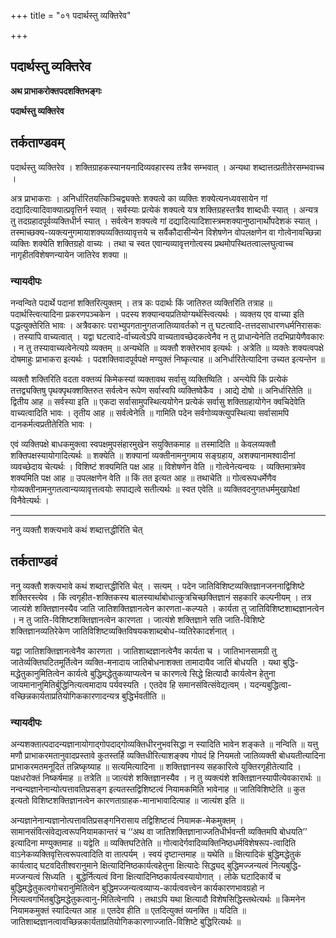 +++
title = "०१ पदार्थस्तु व्यक्तिरेव"

+++


## पदार्थस्तु व्यक्तिरेव

**अथ प्राभाकरोक्तपदशक्तिभङ्गः**

**पदार्थस्तु व्यक्तिरेव**

## **तर्कताण्डवम्**

पदार्थस्तु व्यक्तिरेव । शक्तिग्राहकस्यानयनादिव्यवहारस्य तत्रैव सम्भवात् । अन्यथा शब्दात्तत्प्रतीतेरसम्भवाच्च ।

अत्र प्राभाकराः । अनिर्धारितयत्किञ्चिद्व्यक्तेः शक्यत्वे का व्यक्तिः शक्येत्यनध्यवसायेन गां दद्यादित्यादिवाक्यात्प्रवृत्तिर्न स्यात् । सर्वस्याः प्रत्येकं शक्यत्वे यत्र शक्तिग्रहस्तत्रैव शाब्दधीः स्यात् । अन्यत्र तु तदग्रहादपूर्वव्यक्तिधीर्न स्यात् । सर्वत्वेन शक्यत्वे गां दद्यादित्यादिशास्त्रमशक्यानुष्ठानार्थोपदेशकं स्यात् । तस्माच्छक्य-व्यक्त्यनुगमायाशक्यव्यक्तिव्यावृत्तये च सर्वैकौदासीन्येन विशेषणेन वोपलक्षणेन वा गोत्वेनावच्छिन्ना व्यक्तिः शक्येति शक्तिग्रहो वाच्यः । तथा च स्वत एवान्यव्यावृत्तगोत्वस्य प्रथमोपस्थितत्वाल्लघुत्वाच्च नागृहीतविशेषणन्यायेन जातिरेव शक्या ॥

### **न्यायदीपः**

नन्वन्विते पदार्थे पदानां शक्तिरित्युक्तम् । तत्र कः पदार्थः किं जातिरुत व्यक्तिरिति तत्राह ॥ पदार्थस्त्वित्यादिना प्रकरणपञ्चकेन । पदस्य शक्यान्वयप्रतियोग्यर्थस्त्वित्यर्थः । व्यक्तय एव वाच्या इति पद्धत्युक्तेरिति भावः । अत्रैवकारः पराभ्युपगतानुगतजातिव्यावर्तको न तु घटत्वादि-तत्तदसाधारणधर्मनिरासकः । तस्यापि वाच्यत्वात् । यद्वा घटत्वादे-र्वाच्यत्वेऽपि वाच्यतावच्छेदकत्वेनैव न तु प्राधान्येनेति तदभिप्रायेणैवकारः । न तु तस्यावाच्यत्वेनेत्यग्रे व्यक्तम् ॥ अन्यथेति ॥ व्यक्तौ शक्तेरभाव इत्यर्थः । अत्रेति ॥ व्यक्तेः शक्यत्वपक्षे दोषमाहुः प्राभाकरा इत्यर्थः । पदशक्तिवादपूर्वपक्षे मण्युक्तं निष्कृत्याह ॥ अनिर्धारितेत्यादिना उच्यत इत्यन्तेन ॥

व्यक्तौ शक्तिरिति वदता वक्तव्यं किमेकस्यां व्यक्तावथ सर्वासु व्यक्तिष्विति । अन्त्येपि किं प्रत्येकं तत्तद्व्यक्तिषु पृथक्पृथक्शक्तिरुत सर्वत्वेन रूपेण सर्वास्वपि व्यक्तिष्वेकैव । आद्ये दोषो ॥ अनिर्धारितेति ॥ द्वितीय आह ॥ सर्वस्या इति ॥ एकदा सर्वासामुपस्थित्ययोगेन प्रत्येकं सर्वासु शक्तिग्रहायोगेन क्वचिदेवेति वाच्यत्वादिति भावः । तृतीय आह ॥ सर्वत्वेनेति ॥ गामिति पदेन सर्वगोव्यक्त्युपस्थित्या सर्वासामपि दानकर्मत्वप्रतीतेरिति भावः ।

एवं व्यक्तिपक्षे बाधकमुक्त्वा स्वपक्षमुपसंहारमुखेन सयुक्तिकमाह ॥ तस्मादिति ॥ केवलव्यक्तौ शक्तिपक्षस्यायोगादित्यर्थः ॥ शक्येति ॥ शक्यानां व्यक्तीनामनुगमाय सङ्ग्रहाय, अशक्यानामश्वादीनां व्यवच्छेदाय चेत्यर्थः । विशिष्टं शक्यमिति पक्ष आह ॥ विशेषणेन वेति ॥ गोत्वेनेत्यन्वयः । व्यक्तिमात्रमेव शक्यमिति पक्ष आह ॥ उपलक्षणेन वेति ॥ किं तत इत्यत आह ॥ तथाचेति ॥ गोत्वरूपधर्मेणैव गोव्यक्तीनामनुगतत्वान्यव्यावृत्तत्वयोः सपाद्यत्वे सतीत्यर्थः ॥ स्वत एवेति ॥ व्यक्तिवदनुगतधर्ममुखापेक्षां विनैवेत्यर्थः ।

------------------------------------------------------------------------

ननु व्यक्तौ शक्त्यभावे कथं शब्दात्तद्धीरिति चेत्

## **तर्कताण्डवं**

ननु व्यक्तौ शक्त्यभावे कथं शब्दात्तद्धीरिति चेत् । सत्यम् । पदेन जातिविशिष्टव्यक्तिज्ञानजननाद्विशिष्टे शक्तिरस्त्येव । किं त्वगृहीत-शक्तिकस्य बालस्यार्थाबोधात्कुत्रचिच्छक्तिज्ञानं सहकारि कल्पनीयम् । तत्र जात्यंशे शक्तिज्ञानस्यैव जाति जातिशक्तिज्ञानत्वेन कारणता-कल्प्यते । कार्यता तु जातिविशिष्टशाब्दज्ञानत्वेन । न तु जाति-विशिष्टशक्तिज्ञानत्वेन कारणता । जात्यंशे शक्तिज्ञाने सति जाति-विशिष्टे शक्तिज्ञानव्यतिरेकेण जातिविशिष्टव्यक्तिविषयकशाब्दबोध-व्यतिरेकादर्शनात् ।

यद्वा जातिशक्तिज्ञानत्वेनैव कारणता । जातिशाब्दज्ञानत्वेनैव कार्यता च । जातिभानसामग्री तु जातेर्व्यक्तिघटितमूर्तित्वेन व्यक्ति-मनादाय जातिबोधनाशक्ता तामादायैव जातिं बोधयति । यथा बुद्धि-मद्धेतुकानुमितित्वेन कार्यत्वे बुद्धिमद्धेतुकव्याप्यत्वेन च कारणत्वे सिद्धे क्षित्यादौ कार्यत्वेन हेतुना जायमानानुमितिर्बुद्धिनित्यत्वमादाय पर्यवस्यति । एतदेव हि समानसंवित्संवेद्यत्वम् । यदन्यबुद्धित्वा-वच्छिन्नकार्यताप्रतियोगिककारणादन्यत्र बुद्धिर्भवतीति ॥

### **न्यायदीपः**

अन्यशक्तात्पदादन्यज्ञानायोगाद्गोपदाद्गोव्यक्तिधीरनुभवसिद्धा न स्यादिति भावेन शङ्कते ॥ नन्विति ॥ यत्तु मणौ प्राभाकरमतानुवादप्रस्तावे कुतस्तर्हि व्यक्तिधीरित्याशङ्क्य गोपदं हि नियमतो जातिव्यक्ती बोधयतीत्यादिना प्राभाकरमतमनूदितं तन्निष्कृष्याह ॥ सत्यमित्यादिना ॥ शक्तिज्ञानस्य सहकारित्वे युक्तिरगृहीतेत्यादि । पक्षधरोक्तं निष्कर्षमाह ॥ तत्रेति ॥ जात्यंशे शक्तिज्ञानस्यैव । न तु व्यक्त्यंशे शक्तिज्ञानस्यापीत्येवकारार्थः ॥ नन्वन्यज्ञानेनान्योत्पत्तावतिप्रसङ्ग इत्यतस्तद्विशिष्टत्वं नियामकमिति भावेनाह ॥ जातिविशिष्टेति ॥ कुत इत्यतो विशिष्टशक्तिज्ञानत्वेन कारणताग्राहक-मानाभावादित्याह ॥ जात्यंश इति ॥

अन्यज्ञानेनान्यज्ञानोत्पत्तावतिप्रसङ्गनिरासाय तद्विशिष्टत्वं नियामक-मेकमुक्तम् । सामानसंवित्संवेद्यत्वरूपनियामकान्तरं च ‘‘अथ वा जातिशक्तिज्ञानाज्जतिधीर्भवन्ती व्यक्तिमपि बोधयति’’ इत्यादिना मण्युक्तमाह ॥ यद्वेति ॥ व्यक्तिघटितेति ॥ गोत्वादेर्गवादिव्यक्तिनिष्ठधर्मविशेषरूप-त्वादिति वाऽनेकव्यक्तिवृत्तित्वरूपत्वादिति वा तात्पर्यम् । स्वयं दृष्टान्तमाह ॥ यथेति ॥ क्षित्यादिकं बुद्धिमद्धेतुकं कार्यत्वाद् घटवदितीश्वरानुमाने क्षित्यादिनिष्ठकार्यत्वहेतुना क्षित्यादेः सिद्ध्यद् बुद्धिमज्जन्यत्वं नित्यबुद्धि-मज्जन्यत्वं सिध्यति । बुद्धेर्नित्यत्वं विना क्षित्यादिनिष्ठकार्यत्वस्यायोगात् । लोके घटादिकार्ये च बुद्धिमद्धेतुकत्वगोचरानुमितित्वेन बुद्धिमज्जन्यत्वव्याप्य-कार्यत्ववत्त्वेन कार्यकारणभावग्रहो न नित्यत्वगर्भितबुद्धिमद्धेतुकत्वानु-मितित्वेनापि । तथाऽपि यथा क्षित्यादौ विशेषसिद्धिस्तथेत्यर्थः ॥ किमनेन नियामकमुक्तं स्यादित्यत आह ॥ एतदेव हीति ॥ एतदित्युक्तं व्यनक्ति ॥ यदिति ॥ जातिशाब्दज्ञानत्वावच्छिन्नकार्यताप्रतियोगिककारणाज्जाति-विशिष्टे बुद्धिरित्यर्थः ॥

